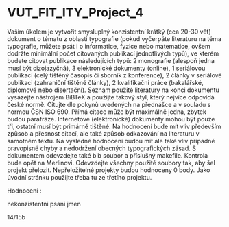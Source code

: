 # VUT_FIT_ITY_Project_4

Vaším úkolem je vytvořit smysluplný konzistentní krátký (cca 20-30 vět) dokument o tématu z oblasti typografie (pokud vyčerpáte literaturu na téma typografie, můžete psát i o informatice, fyzice nebo matematice, ovšem dodržte minimální počet citovaných publikací jednotlivých typů), ve kterém budete citovat publikace následujících typů:
2 monografie (alespoň jedna musí být cizojazyčná),
3 elektronické dokumenty (online),
1 seriálovou publikaci (celý tištěný časopis či sborník z konference),
2 články v seriálové publikaci (zahraniční tištěné články),
2 kvalifikační práce (bakalářské, diplomové nebo disertační).
Seznam použité literatury na konci dokumentu vysázejte nástrojem BiBTeX a použijte takový styl, který nejvíce odpovídá české normě. Citujte dle pokynù uvedených na přednášce a v souladu s normou ČSN ISO 690. Přímá citace může být maximálně jedna, zbytek budou parafráze. Internetové (elektronické) dokumenty mohou být pouze tři, ostatní musí být primárně tištěné. Na hodnocení bude mít vliv především způsob a přesnost citací, ale také způsob odkazování na literaturu v samotném textu. Na výsledné hodnocení budou mít ale také vliv případné pravopisné chyby a nedodržení obecných typografických zásad. S dokumentem odevzdejte také bib soubor a příslušný makefile. Kontrola bude opět na Merlinovi. Odevzdejte všechny použité soubory tak, aby šel projekt přelozit. Nepřeložitelné projekty budou hodnoceny 0 body. Jako úvodní stránku použijte třeba tu ze třetího projektu.

Hodnocení :

nekonzistentni psani jmen

14/15b
